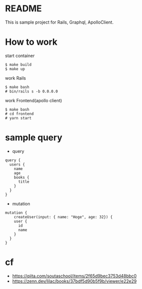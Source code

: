 # README

This is sample project for Rails, Graphql, ApolloClient.

# How to work

start container
```
$ make build
$ make up
```

work Rails
```
$ make bash
# bin/rails s -b 0.0.0.0
```

work Frontend(apollo client)
```
$ make bash
# cd frontend
# yarn start
```

# sample query

* query
```
query {
  users {
    name
    age
    books {
      title
    }
  }
}
```

* mutation
```
mutation {
    createUser(input: { name: "Hoge", age: 32}) {
    user {
      id
      name
    }
  }
}
```

# cf

* https://qiita.com/soutaschool/items/2f65d9bec3753d48bbc0
* https://zenn.dev/lilac/books/37bdf5d90b5f9b/viewer/e22e29
